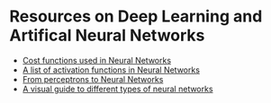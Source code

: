 # Resources on Deep Learning and Artifical Neural Networks

- [Cost functions used in Neural Networks](http://stats.stackexchange.com/questions/154879/a-list-of-cost-functions-used-in-neural-networks-alongside-applications/154880#154880)
- [A list of activation functions in Neural Networks](http://stats.stackexchange.com/questions/115258/comprehensive-list-of-activation-functions-in-neural-networks-with-pros-cons)
- [From perceptrons to Neural Networks](http://sebastianraschka.com/Articles/2015_singlelayer_neurons.html)
- [A visual guide to different types of neural networks](http://www.asimovinstitute.org/neural-network-zoo/)
